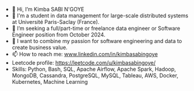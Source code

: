 - 👋 Hi, I’m Kimba SABI N'GOYE
- 👀 I'm a student in data management for large-scale distributed systems at Université Paris-Saclay (France).
- 🌱 I’m seeking a full/part-time or freelance data engineer or Software Engineer position from October 2024.
- 💞️  I want to combine my passion for software engineering and data to create business value.
- 📫 How to reach me: www.linkedin.com/in/kimbasabingoye
- Leetcode profile: https://leetcode.com/u/kimbasabingoye/
- Skills: Python, Bash, SQL, Apache Airflow, Apache Spark, Hadoop, MongoDB, Cassandra, PostgreSQL, MySQL, Tableau, AWS, Docker, Kubernetes, Machine Learning

<!---
sabingoyek/sabingoyek is a ✨ special ✨ repository because its `README.md` (this file) appears on your GitHub profile.
You can click the Preview link to take a look at your changes.
--->
